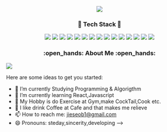 <div align=center>
  <img src="https://capsule-render.vercel.app/api?type=soft&color=gradient&height=150&section=header&text=Jisub Park &fontSize=90&animation=twinkling&fontColor=FFFFFF" />
</div>

<h3 align="center"> 🔨 Tech Stack 🔨 </h3>
<p align="center">
    <img src="https://img.shields.io/badge/JavaScript-F7DF1E?style=flat-square&logo=JavaScript&logoColor=white"/>
    <img src="https://img.shields.io/badge/React-brightgreen?style=flat-square&logo=React&logoColor=white"/>
    <img src="https://img.shields.io/badge/styled_components-DB7093?style=flat-square&logo=styled-components&logoColor=white"/>
    <img src="https://img.shields.io/badge/HTML5-E34F26?style=flat-square&logo=HTML5&logoColor=white"/>
    <img src="https://img.shields.io/badge/CSS3-1572B6?style=flat-square&logo=CSS3&logoColor=white"/>
    <img src="https://img.shields.io/badge/SASS-CC6699?style=flat-square&logo=SASS&logoColor=white"/>
    <img src="https://img.shields.io/badge/MobX-FF9955?style=flat-square&logo=MobX&logoColor=white"/>
    <img src="https://img.shields.io/badge/Android-3DDC84?style=flat-square&logo=Android&logoColor=white"/>
    <img src="https://img.shields.io/badge/Java-007396?style=flat-square&logo=Java&logoColor=white"/>
    <img src="https://img.shields.io/badge/PHP-00599C?style=flat-square&logo=PHP&logoColor=white"/>
    <img src="https://img.shields.io/badge/Node.js-6DB33F?style=flat-square&logo=Node.js&logoColor=white"/>
    <img src="https://img.shields.io/badge/MongoDB-232F3E?style=flat-square&logo=MongoDB-aws&logoColor=white"/>
    <img src="https://img.shields.io/badge/Python-3776AB?style=flat-square&logo=Python&logoColor=white"/>
    <img src="https://img.shields.io/badge/PostgreSQL-4479A1?style=flat-square&logo=PostgreSQL&logoColor=white"/>
    <img src="https://img.shields.io/badge/Express-4479A1?style=flat-square&logo=Express&logoColor=white"/>
</p>
  <h3 align="center">:open_hands: About Me :open_hands: </h3>
  <a href="https://velog.io/@victor247"><img src="https://img.shields.io/badge/velog-1DBF73?style=flat-square&logo=Vimeo&logoColor=white"/></a>


Here are some ideas to get you started:

- 🔭 I’m currently Studying Programming & Algorigthm
- 🌱 I’m currently learning React,Javascript
- 🤔 My Hobby is do Exercise at Gym,make CockTail,Cook etc.
- 💬 I like drink Coffee at Cafe and that makes me relieve 
- 📫 How to reach me: jieseob1@gmail.com
- 😄 Pronouns: steday,sincerity,developing
-->
